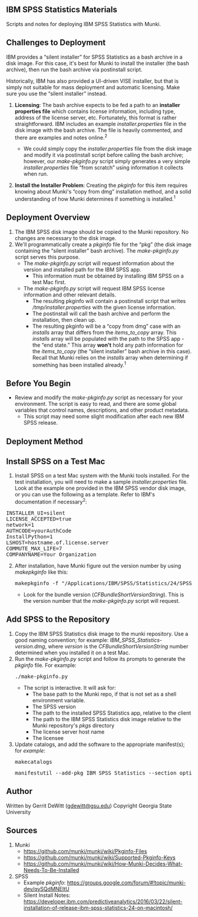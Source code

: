 IBM SPSS Statistics Materials
----------
Scripts and notes for deploying IBM SPSS Statistics with Munki.

## Challenges to Deployment ##
IBM provides a “silent installer” for SPSS Statistics as a bash archive in a disk image.  For this case, it's best for Munki to install the installer (the bash archive), then run the bash archive via postinstall script.

Historically, IBM has also provided a UI-driven VISE installer, but that is simply not suitable for mass deployment and automatic licensing.  Make sure you use the “silent installer” instead.

1. **Licensing**: The bash archive expects to be fed a path to an **installer properties file** which contains license information, including type, address of the license server, etc.  Fortunately, this format is rather straightforward.  IBM includes an example *installer.properties* file in the disk image with the bash archive.  The file is heavily commented, and there are examples and notes online.<sup>2</sup>
   - We could simply copy the *installer.properties* file from the disk image and modify it via postinstall script before calling the bash archive; however, our *make-pkginfo.py* script simply generates a very simple *installer.properties* file “from scratch” using information it collects when run.

2. **Install the Installer Problem**: Creating the *pkginfo* for this item requires knowing about Munki's “copy from dmg” installation method, and a solid understanding of how Munki determines if something is installed.<sup>1</sup>

## Deployment Overview ##
1. The IBM SPSS disk image should be copied to the Munki repository.  No changes are necessary to the disk image.
2. We'll programmatically create a *pkginfo* file for the “pkg” (the disk image containing the “silent installer” bash archive).  The *make-pkginfo.py* script serves this purpose.
   * The *make-pkginfo.py* script will request information about the version and installed path for the IBM SPSS app.
      - This information must be obtained by installing IBM SPSS on a test Mac first.
   * The *make-pkginfo.py* script will request IBM SPSS license information and other relevant details.  
      - The resulting pkginfo will contain a postinstall script that writes */tmp/installer.properties* with the given license information.
      - The postinstall will call the bash archive and perform the installation, then clean up.
      - The resulting pkginfo will be a “copy from dmg” case with an *installs* array that differs from the *items_to_copy* array.  This *installs* array will be populated with the path to the SPSS app - the “end state.”  This array **won't** hold any path information for the *items_to_copy* (the “silent installer” bash archive in this case).  Recall that Munki relies on the *installs* array when determining if something has been installed already.<sup>1</sup>

Before You Begin
----------
* Review and modify the *make-pkginfo.py* script as necessary for your environment.  The script is easy to read, and there are some global variables that control names, descriptions, and other product metadata.
   - This script may need some slight modification after each new IBM SPSS release.

Deployment Method
----------
## Install SPSS on a Test Mac ##
1. Install SPSS on a test Mac system with the Munki tools installed.  For the test installation, you will need to make a sample *installer.properties* file.  Look at the example one provided in the IBM SPSS vendor disk image, or you can use the following as a template.  Refer to IBM's documentation if necessary<sup>2</sup>:
<pre>INSTALLER_UI=silent
LICENSE_ACCEPTED=true
network=1
AUTHCODE=yourAuthCode
InstallPython=1
LSHOST=hostname.of.license.server
COMMUTE_MAX_LIFE=7
COMPANYNAME=Your Organization
</pre>

2. After installation, have Munki figure out the version number by using *makepkginfo* like this:
   <pre>makepkginfo -f "/Applications/IBM/SPSS/Statistics/24/SPSSStatistics.app"</pre>
   * Look for the bundle version (*CFBundleShortVersionString*).  This is the version number that the *make-pkginfo.py* script will request.

## Add SPSS to the Repository ##
1. Copy the IBM SPSS Statistics disk image to the munki repository.  Use a good naming convention; for example: *IBM_SPSS_Statistics-version.dmg*, where *version* is the *CFBundleShortVersionString* number determined when you installed it on a test Mac.
2. Run the *make-pkginfo.py* script and follow its prompts to generate the *pkginfo* file.  For example:
   <pre>./make-pkginfo.py</pre>
   * The script is interactive.  It will ask for:
      - The base path to the Munki repo, if that is not set as a shell environment variable.
      - The SPSS version
      - The path to the installed SPSS Statistics app, relative to the client
      - The path to the IBM SPSS Statistics disk image relative to the Munki repository's *pkgs* directory
      - The license server host name
      - The licensee
3. Update catalogs, and add the software to the appropriate manifest(s); for *example*:
   <pre>makecatalogs</pre>
   <pre>manifestutil --add-pkg IBM_SPSS_Statistics --section optional_installs --manifest common_optional_installs</pre>

Author
----------
Written by Gerrit DeWitt (gdewitt@gsu.edu)
Copyright Georgia State University

Sources
----------
1. Munki
   - https://github.com/munki/munki/wiki/Pkginfo-Files
   - https://github.com/munki/munki/wiki/Supported-Pkginfo-Keys
   - https://github.com/munki/munki/wiki/How-Munki-Decides-What-Needs-To-Be-Installed
2. SPSS
   - Example *pkginfo*: https://groups.google.com/forum/#!topic/munki-dev/qySQdMNEItU
   - Silent Install Notes: https://developer.ibm.com/predictiveanalytics/2016/03/22/silent-installation-of-release-ibm-spss-statistics-24-on-macintosh/

